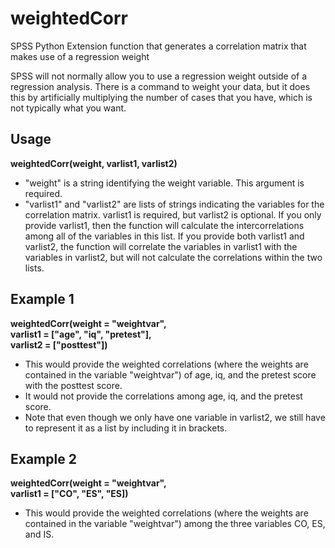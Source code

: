 # weightedCorr

SPSS Python Extension function that generates a correlation matrix that makes use of a regression weight

SPSS will not normally allow you to use a regression weight outside of a regression analysis. There is a command to weight your data, but it does this by artificially multiplying the number of cases that you have, which is not typically what you want.

## Usage
**weightedCorr(weight, varlist1, varlist2)**
* "weight" is a string identifying the weight variable. This argument is required.
* "varlist1" and "varlist2" are lists of strings indicating the variables for the correlation matrix. varlist1 is required, but varlist2 is optional. If you only provide varlist1, then the function will calculate the intercorrelations among all of the variables in this list. If you provide both varlist1 and varlist2, the function will correlate the variables in  varlist1 with the variables in varlist2, but will not calculate the correlations within the two lists.

## Example 1
**weightedCorr(weight = "weightvar",    
varlist1 = ["age", "iq", "pretest"],    
varlist2 = ["posttest"])**
* This would provide the weighted correlations (where the weights are contained in the variable "weightvar") of age, iq, and the pretest score with the posttest score. 
* It would not provide the correlations among age, iq, and the pretest score. 
* Note that even though we only have one variable in varlist2, we still have to represent it as a list by including it in brackets.

## Example 2
**weightedCorr(weight = "weightvar",    
varlist1 = ["CO", "ES", "ES])**
* This would provide the weighted correlations (where the weights are contained in the variable "weightvar") among the three variables CO, ES, and IS.

